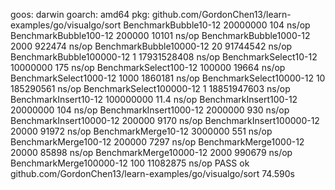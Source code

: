 goos: darwin
goarch: amd64
pkg: github.com/GordonChen13/learn-examples/go/visualgo/sort
BenchmarkBubble10-12        	20000000	       104 ns/op
BenchmarkBubble100-12       	  200000	     10101 ns/op
BenchmarkBubble1000-12      	    2000	    922474 ns/op
BenchmarkBubble10000-12     	      20	  91744542 ns/op
BenchmarkBubble100000-12    	       1	17931528408 ns/op
BenchmarkSelect10-12        	10000000	       175 ns/op
BenchmarkSelect100-12       	  100000	     19664 ns/op
BenchmarkSelect1000-12      	    1000	   1860181 ns/op
BenchmarkSelect10000-12     	      10	 185290561 ns/op
BenchmarkSelect100000-12    	       1	18851947603 ns/op
BenchmarkInsert10-12        	100000000	        11.4 ns/op
BenchmarkInsert100-12       	20000000	       104 ns/op
BenchmarkInsert1000-12      	 2000000	       930 ns/op
BenchmarkInsert10000-12     	  200000	      9170 ns/op
BenchmarkInsert100000-12    	   20000	     91972 ns/op
BenchmarkMerge10-12         	 3000000	       551 ns/op
BenchmarkMerge100-12        	  200000	      7297 ns/op
BenchmarkMerge1000-12       	   20000	     85898 ns/op
BenchmarkMerge10000-12      	    2000	    990679 ns/op
BenchmarkMerge100000-12     	     100	  11082875 ns/op
PASS
ok  	github.com/GordonChen13/learn-examples/go/visualgo/sort	74.590s

